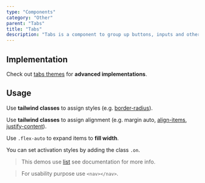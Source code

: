 ```yaml
---
type: "Components"
category: "Other"
parent: "Tabs"
title: "Tabs"
description: "Tabs is a component to group up buttons, inputs and other content."
---
```


## Implementation

Check out [tabs themes](/themes/tabs) for **advanced implementations**.

<demo>
  <div class="gatsby_demo_item" data-iframe="demos/themes/implementation/tabs-implementation-v1">
  </div>
  <div class="gatsby_demo_item" data-iframe="demos/themes/implementation/tabs-implementation-v2">
  </div>
</demo>

## Usage

Use **tailwind classes** to assign styles (e.g. [border-radius](https://tailwindcss.com/docs/border-radius)).

Use **tailwind classes** to assign alignment (e.g. margin auto, [align-items](https://tailwindcss.com/docs/align-items), [justify-content](https://tailwindcss.com/docs/justify-content)).

Use `.flex-auto` to expand items to **fill width**.

You can set activation styles by adding the class `.on`.

> This demos use [list](/components/list) see documentation for more info.

> For usability purpose use `<nav></nav>`.

<demo>
  <demoinline src="demos/components/tabs/usage">
  </demoinline>
</demo>
